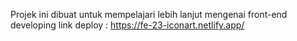 Projek ini dibuat untuk mempelajari lebih lanjut mengenai front-end developing
link deploy : https://fe-23-iconart.netlify.app/
